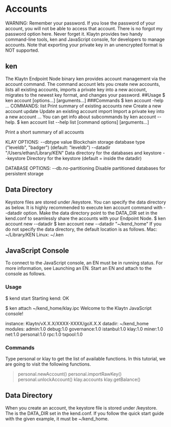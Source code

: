 # Accounts
WARNING: Remember your password. If you lose the password of your account, you will not be able to access that account. There is no forgot my password option here. Never forget it.
Klaytn provides two handy command-line tools, ken and JavaScript console, for developers to manage accounts. Note that exporting your private key in an unencrypted format is NOT supported.
## ken
The Klaytn Endpoint Node binary ken provides account management via the account command. The command account lets you create new accounts, lists all existing accounts, imports a private key into a new account, migrates to the newest key format, and changes your password.
##Usage
$ ken account <command> [options...] [arguments...]
###Commands
$ ken account -help
...
COMMANDS:
     list    Print summary of existing accounts
     new     Create a new account
     update  Update an existing account
     import  Import a private key into a new account
...
You can get info about subcommands by ken account <command> --help.
$ ken account list --help
list [command options] [arguments...]

Print a short summary of all accounts

KLAY OPTIONS:
  --dbtype value                        Blockchain storage database type ("leveldb", "badger") (default: "leveldb")
  --datadir "/Users/ethan/Library/KEN"  Data directory for the databases and keystore
  --keystore                            Directory for the keystore (default = inside the datadir)

DATABASE OPTIONS:
  --db.no-partitioning  Disable partitioned databases for persistent storage
## Data Directory
Keystore files are stored under <DATADIR>/keystore. You can specify the data directory as below. It is highly recommended to execute ken account command with --datadir option. Make the data directory point to the DATA_DIR set in the kend.conf to seamlessly share the accounts with your Endpoint Node.
$ ken account new --datadir <DATADIR>
$ ken account new --datadir "~/kend_home"
If you do not specify the data directory, the default location is as follows.
Mac: ~/Library/KEN
Linux: ~/.ken
## JavaScript Console
To connect to the JavaScript console, an EN must be in running status. For more information, see Launching an EN. Start an EN and attach to the console as follows.
### Usage
$ kend start
Starting kend: OK

$ ken attach ~/kend_home/klay.ipc
Welcome to the Klaytn JavaScript console!

instance: Klaytn/vX.X.X/XXXX-XXXX/goX.X.X
 datadir: ~/kend_home
 modules: admin:1.0 debug:1.0 governance:1.0 istanbul:1.0 klay:1.0 miner:1.0 net:1.0 personal:1.0 rpc:1.0 txpool:1.0

>
### Commands
Type personal or klay to get the list of available functions. In this tutorial, we are going to visit the following functions.
> personal.newAccount()
> personal.importRawKey()
> personal.unlockAccount()
> klay.accounts
> klay.getBalance()
## Data Directory
When you create an account, the keystore file is stored under <DATADIR>/keystore. The <DATADIR> is the DATA_DIR set in the kend.conf. If you follow the quick start guide with the given example, it must be ~/kend_home.
